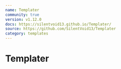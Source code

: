 ```yaml
---
name: Templater
community: true
version: v1.12.0
docs: https://silentvoid13.github.io/Templater/
source: https://github.com/SilentVoid13/Templater
category: templates
---
```


# Templater
